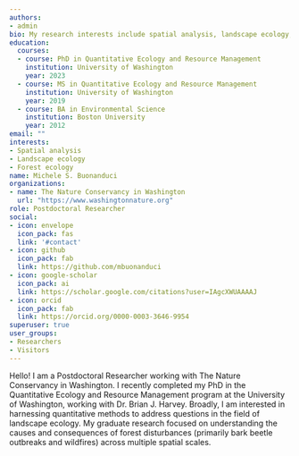 ```yaml
---
authors:
- admin
bio: My research interests include spatial analysis, landscape ecology, and forest ecology.
education:
  courses:
  - course: PhD in Quantitative Ecology and Resource Management
    institution: University of Washington
    year: 2023
  - course: MS in Quantitative Ecology and Resource Management
    institution: University of Washington
    year: 2019
  - course: BA in Environmental Science
    institution: Boston University
    year: 2012
email: ""
interests:
- Spatial analysis
- Landscape ecology
- Forest ecology
name: Michele S. Buonanduci
organizations:
- name: The Nature Conservancy in Washington
  url: "https://www.washingtonnature.org"
role: Postdoctoral Researcher
social:
- icon: envelope
  icon_pack: fas
  link: '#contact'
- icon: github
  icon_pack: fab
  link: https://github.com/mbuonanduci
- icon: google-scholar
  icon_pack: ai
  link: https://scholar.google.com/citations?user=IAgcXWUAAAAJ
- icon: orcid
  icon_pack: fab
  link: https://orcid.org/0000-0003-3646-9954
superuser: true
user_groups:
- Researchers
- Visitors
---
```


Hello! I am a Postdoctoral Researcher working with The Nature Conservancy in Washington. I recently completed my PhD in the Quantitative Ecology and Resource Management program at the University of Washington, working with Dr. Brian J. Harvey. Broadly, I am interested in harnessing quantitative methods to address questions in the field of landscape ecology. My graduate research focused on understanding the causes and consequences of forest disturbances (primarily bark beetle outbreaks and wildfires) across multiple spatial scales.